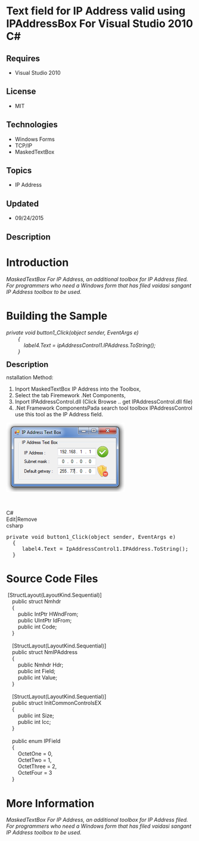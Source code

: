 # Text field for IP Address valid using  IPAddressBox  For Visual Studio 2010 C#
## Requires
- Visual Studio 2010
## License
- MIT
## Technologies
- Windows Forms
- TCP/IP
- MaskedTextBox
## Topics
- IP Address
## Updated
- 09/24/2015
## Description

<h1>Introduction</h1>
<p><em>MaskedTextBox For IP Address, an additional toolbox for IP Address filed. For programmers who need a Windows form that has filed vaidasi sangant IP Address toolbox to be used.</em></p>
<h1><span>Building the Sample</span></h1>
<p><em>private void button1_Click(object sender, EventArgs e)<br>
&nbsp;&nbsp;&nbsp;&nbsp;&nbsp;&nbsp;&nbsp; {<br>
&nbsp;&nbsp;&nbsp;&nbsp;&nbsp;&nbsp;&nbsp;&nbsp;&nbsp;&nbsp;&nbsp; label4.Text = ipAddressControl1.IPAddress.ToString();<br>
&nbsp;&nbsp;&nbsp;&nbsp;&nbsp;&nbsp;&nbsp; }</em></p>
<p><span style="font-size:20px; font-weight:bold">Description</span></p>
<p>nstallation Method:</p>
<ol>
<li>Inport MaskedTextBox IP Address into the Toolbox, </li><li>Select the tab Firemework .Net Components, </li><li>Inport IPAddressControl.dll (Click Browse .. get IPAddressControl.dll file) </li><li>.Net Framework ComponentsPada search tool toolbox IPAddressControl use this tool as the IP Address field.
</li></ol>
<p><em><img id="142912" src="142912-maskedtextbox_ip_address3.png" alt="" width="317" height="185">&nbsp;
<br>
</em></p>
<p>&nbsp;</p>
<div class="scriptcode">
<div class="pluginEditHolder" pluginCommand="mceScriptCode">
<div class="title"><span>C#</span></div>
<div class="pluginLinkHolder"><span class="pluginEditHolderLink">Edit</span>|<span class="pluginRemoveHolderLink">Remove</span></div>
<span class="hidden">csharp</span>

<div class="preview">
<pre class="csharp"><span class="cs__keyword">private</span>&nbsp;<span class="cs__keyword">void</span>&nbsp;button1_Click(<span class="cs__keyword">object</span>&nbsp;sender,&nbsp;EventArgs&nbsp;e)&nbsp;&nbsp;
&nbsp;&nbsp;{&nbsp;&nbsp;&nbsp;&nbsp;&nbsp;&nbsp;&nbsp;&nbsp;&nbsp;&nbsp;&nbsp;&nbsp;&nbsp;
&nbsp;&nbsp;&nbsp;&nbsp;&nbsp;label4.Text&nbsp;=&nbsp;IpAddressControl1.IPAddress.ToString();&nbsp;&nbsp;&nbsp;&nbsp;&nbsp;&nbsp;&nbsp;&nbsp;&nbsp;
&nbsp;&nbsp;}</pre>
</div>
</div>
</div>
<h1><span>Source Code Files</span></h1>
<ul>
</ul>
<p>&nbsp;[StructLayout(LayoutKind.Sequential)]<br>
&nbsp;&nbsp;&nbsp; public struct Nmhdr<br>
&nbsp;&nbsp;&nbsp; {<br>
&nbsp;&nbsp;&nbsp;&nbsp;&nbsp;&nbsp;&nbsp; public IntPtr HWndFrom;<br>
&nbsp;&nbsp;&nbsp;&nbsp;&nbsp;&nbsp;&nbsp; public UIntPtr IdFrom;<br>
&nbsp;&nbsp;&nbsp;&nbsp;&nbsp;&nbsp;&nbsp; public int Code;<br>
&nbsp;&nbsp;&nbsp; }<br>
<br>
&nbsp;&nbsp;&nbsp; [StructLayout(LayoutKind.Sequential)]<br>
&nbsp;&nbsp;&nbsp; public struct NmIPAddress<br>
&nbsp;&nbsp;&nbsp; {<br>
&nbsp;&nbsp;&nbsp;&nbsp;&nbsp;&nbsp;&nbsp; public Nmhdr Hdr;<br>
&nbsp;&nbsp;&nbsp;&nbsp;&nbsp;&nbsp;&nbsp; public int Field;<br>
&nbsp;&nbsp;&nbsp;&nbsp;&nbsp;&nbsp;&nbsp; public int Value;<br>
&nbsp;&nbsp;&nbsp; }<br>
<br>
&nbsp;&nbsp;&nbsp; [StructLayout(LayoutKind.Sequential)]<br>
&nbsp;&nbsp;&nbsp; public struct InitCommonControlsEX<br>
&nbsp;&nbsp;&nbsp; {<br>
&nbsp;&nbsp;&nbsp;&nbsp;&nbsp;&nbsp;&nbsp; public int Size;<br>
&nbsp;&nbsp;&nbsp;&nbsp;&nbsp;&nbsp;&nbsp; public int Icc;<br>
&nbsp;&nbsp;&nbsp; }<br>
<br>
&nbsp;&nbsp;&nbsp; public enum IPField<br>
&nbsp;&nbsp;&nbsp; {<br>
&nbsp;&nbsp;&nbsp;&nbsp;&nbsp;&nbsp;&nbsp; OctetOne = 0,<br>
&nbsp;&nbsp;&nbsp;&nbsp;&nbsp;&nbsp;&nbsp; OctetTwo = 1,<br>
&nbsp;&nbsp;&nbsp;&nbsp;&nbsp;&nbsp;&nbsp; OctetThree = 2,<br>
&nbsp;&nbsp;&nbsp;&nbsp;&nbsp;&nbsp;&nbsp; OctetFour = 3<br>
&nbsp;&nbsp;&nbsp; }</p>
<ul>
</ul>
<h1>More Information</h1>
<p><em><em>MaskedTextBox For IP Address, an additional toolbox for IP Address filed. For programmers who need a Windows form that has filed vaidasi sangant IP Address toolbox to be used.</em></em></p>
